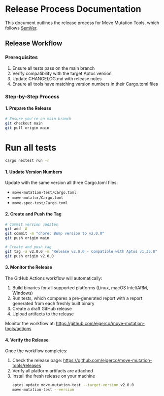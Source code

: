 # Release Process Documentation

This document outlines the release process for Move Mutation Tools, which follows [SemVer](https://semver.org/).

## Release Workflow

### Prerequisites

1. Ensure all tests pass on the main branch
2. Verify compatibility with the target Aptos version
3. Update CHANGELOG.md with release notes
4. Ensure all tools have matching version numbers in their Cargo.toml files

### Step-by-Step Process

#### 1. Prepare the Release

```bash
# Ensure you're on main branch
git checkout main
git pull origin main
```

# Run all tests
```bash
cargo nextest run -r
```

#### 1. Update Version Numbers

Update with the same version all three Cargo.toml files:
- `move-mutation-test/Cargo.toml`
- `move-mutator/Cargo.toml`
- `move-spec-test/Cargo.toml`

#### 2. Create and Push the Tag

```bash
# Commit version updates
git add -A
git commit -m "chore: Bump version to v2.0.0"
git push origin main

# Create and push tag
git tag -a v2.0.0 -m "Release v2.0.0 - Compatible with Aptos v1.35.0"
git push origin v2.0.0
```

#### 3. Monitor the Release

The GitHub Actions workflow will automatically:
1. Build binaries for all supported platforms (Linux, macOS Intel/ARM, Windows)
2. Run tests, which compares a pre-generated report with a report generated from each freshly built binary
3. Create a draft GitHub release
4. Upload artifacts to the release

Monitor the workflow at: https://github.com/eigerco/move-mutation-tools/actions

#### 4. Verify the Release

Once the workflow completes:
1. Check the release page: https://github.com/eigerco/move-mutation-tools/releases
2. Verify all platform artifacts are attached
3. Install the fresh release on your machine
   ```bash
   aptos update move-mutation-test --target-version v2.0.0
   move-mutation-test --version
   ```
